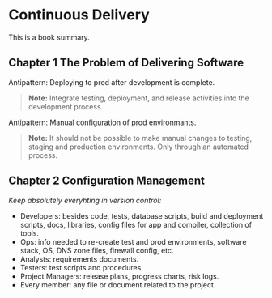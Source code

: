 # Continuous Delivery

This is a book summary.

## Chapter 1 The Problem of Delivering Software

Antipattern: Deploying to prod after development is complete.
> **Note:** Integrate testing, deployment, and release activities into the development process.

Antipattern: Manual configuration of prod environmants.
> **Note:** It should not be possible to make manual changes to testing, staging and production environments. Only through an automated process.

## Chapter 2 Configuration Management

_Keep absolutely everyhting in version control:_

- Developers: besides code, tests, database scripts, build and deployment scripts, docs, libraries, config files for app and compiler, collection of tools.
- Ops: info needed to re-create test and prod environments, software stack, OS, DNS zone files, firewall config, etc.
- Analysts: requirements documents.
- Testers: test scripts and procedures.
- Project Managers: release plans, progress charts, risk logs.
- Every member: any file or document related to the project.
